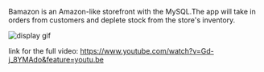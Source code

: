 Bamazon is an Amazon-like storefront with the MySQL.The app will take in orders from customers and deplete stock from the store's inventory.





![display gif](https://media.giphy.com/media/l1tzHK2yD0FZqKPHad/giphy.gif)




link for the full video: https://www.youtube.com/watch?v=Gd-j_8YMAdo&feature=youtu.be
